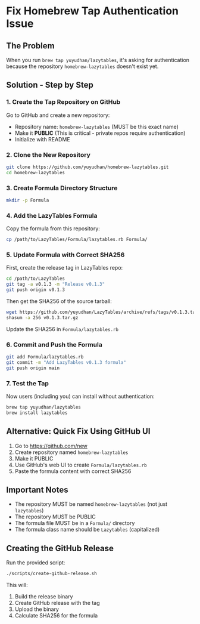 # Fix Homebrew Tap Authentication Issue

## The Problem
When you run `brew tap yuyudhan/lazytables`, it's asking for authentication because the repository `homebrew-lazytables` doesn't exist yet.

## Solution - Step by Step

### 1. Create the Tap Repository on GitHub

Go to GitHub and create a new repository:
- Repository name: `homebrew-lazytables` (MUST be this exact name)
- Make it **PUBLIC** (This is critical - private repos require authentication)
- Initialize with README

### 2. Clone the New Repository

```bash
git clone https://github.com/yuyudhan/homebrew-lazytables.git
cd homebrew-lazytables
```

### 3. Create Formula Directory Structure

```bash
mkdir -p Formula
```

### 4. Add the LazyTables Formula

Copy the formula from this repository:
```bash
cp /path/to/LazyTables/Formula/lazytables.rb Formula/
```

### 5. Update Formula with Correct SHA256

First, create the release tag in LazyTables repo:
```bash
cd /path/to/LazyTables
git tag -a v0.1.3 -m "Release v0.1.3"
git push origin v0.1.3
```

Then get the SHA256 of the source tarball:
```bash
wget https://github.com/yuyudhan/LazyTables/archive/refs/tags/v0.1.3.tar.gz
shasum -a 256 v0.1.3.tar.gz
```

Update the SHA256 in `Formula/lazytables.rb`

### 6. Commit and Push the Formula

```bash
git add Formula/lazytables.rb
git commit -m "Add LazyTables v0.1.3 formula"
git push origin main
```

### 7. Test the Tap

Now users (including you) can install without authentication:
```bash
brew tap yuyudhan/lazytables
brew install lazytables
```

## Alternative: Quick Fix Using GitHub UI

1. Go to https://github.com/new
2. Create repository named `homebrew-lazytables`
3. Make it PUBLIC
4. Use GitHub's web UI to create `Formula/lazytables.rb`
5. Paste the formula content with correct SHA256

## Important Notes

- The repository MUST be named `homebrew-lazytables` (not just `lazytables`)
- The repository MUST be PUBLIC
- The formula file MUST be in a `Formula/` directory
- The formula class name should be `Lazytables` (capitalized)

## Creating the GitHub Release

Run the provided script:
```bash
./scripts/create-github-release.sh
```

This will:
1. Build the release binary
2. Create GitHub release with the tag
3. Upload the binary
4. Calculate SHA256 for the formula